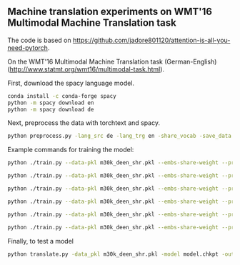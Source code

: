 ## Machine translation experiments on WMT'16 Multimodal Machine Translation task

The code is based on https://github.com/jadore801120/attention-is-all-you-need-pytorch.

On the WMT'16 Multimodal Machine Translation task (German-English) (http://www.statmt.org/wmt16/multimodal-task.html).

First, download the spacy language model.
```bash
conda install -c conda-forge spacy 
python -m spacy download en
python -m spacy download de
```

Next, preprocess the data with torchtext and spacy.
```bash
python preprocess.py -lang_src de -lang_trg en -share_vocab -save_data m30k_deen_shr.pkl
```

Example commands for training the model:
```bash
python ./train.py --data-pkl m30k_deen_shr.pkl --embs-share-weight --proj-share-weight --label-smoothing --output-dir ./logs --batch-size 256 --n-warmup-steps 128000 --epoch 400 --reproducible --seed 2022 --optim-method GeneralizedSignSGD --lr-mul 10 --momentum 0.9 --beta2 0.98 --epsilon 1e-9 --weight-decay 0.1 --test

python ./train.py --data-pkl m30k_deen_shr.pkl --embs-share-weight --proj-share-weight --label-smoothing --output-dir ./logs --batch-size 256 --n-warmup-steps 128000 --epoch 400 --reproducible --seed 2022 --optim-method Adam --lr-mul 10 --momentum 0.9 --beta2 0.98 --epsilon 1e-9 --weight-decay 0.1 --test

python ./train.py --data-pkl m30k_deen_shr.pkl --embs-share-weight --proj-share-weight --label-smoothing --output-dir ./logs --batch-size 256 --n-warmup-steps 128000 --epoch 400 --reproducible --seed 2022 --optim-method SGD --lr-mul 1 --momentum 0.9 --weight-decay 1 --test

python ./train.py --data-pkl m30k_deen_shr.pkl --embs-share-weight --proj-share-weight --label-smoothing --output-dir ./logs --batch-size 256 --n-warmup-steps 128000 --epoch 400 --reproducible --seed 2022 --optim-method SGDClipGrad --lr-mul 10 --momentum 0 --clipping-param 1 --weight-decay 1 --test

python ./train.py --data-pkl m30k_deen_shr.pkl --embs-share-weight --proj-share-weight --label-smoothing --output-dir ./logs --batch-size 256 --n-warmup-steps 128000 --epoch 400 --reproducible --seed 2022 --optim-method SGDClipMomentum --lr-mul 1 --momentum 0.9 --clipping-param 1 --weight-decay 1 --test

python ./train.py --data-pkl m30k_deen_shr.pkl --embs-share-weight --proj-share-weight --label-smoothing --output-dir ./logs --batch-size 256 --n-warmup-steps 128000 --epoch 400 --reproducible --seed 2022 --optim-method SGDNormalized --lr-mul 10000 --momentum 0.9 --weight-decay 1 --test
```

Finally, to test a model
```bash
python translate.py -data_pkl m30k_deen_shr.pkl -model model.chkpt -output prediction.txt
```
